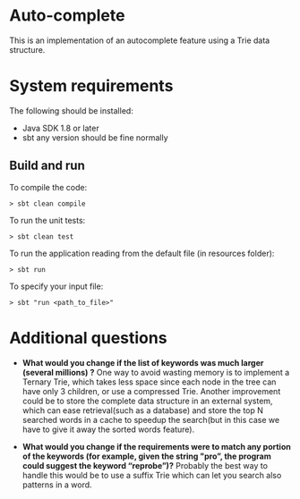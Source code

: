 # Auto-complete
This is an implementation of an autocomplete feature using a Trie data structure.

# System requirements
The following should be installed:
- Java SDK 1.8 or later
- sbt any version should be fine normally

## Build and run
To compile the code:

```
> sbt clean compile
```

To run the unit tests:

```
> sbt clean test
```

To run the application reading from the default file (in resources folder):

```
> sbt run
```

To specify your input file:

```
> sbt "run <path_to_file>"
```

# Additional questions

- **What would you change if the list of keywords was much larger (several millions) ?**
One way to avoid wasting memory is to implement a Ternary Trie, which takes less space since each node in the tree
can have only 3 children, or use a compressed Trie. Another improvement could be to store the complete data structure
in an external system, which can ease retrieval(such as a database) and store the top N searched words in a cache
to speedup the search(but in this case we have to give it away the sorted words feature).

- **What would you change if the requirements were to match any portion of the keywords
(for example, given the string "pro”, the program could suggest the keyword “reprobe”)?**
Probably the best way to handle this would be to use a suffix Trie which can let you search also patterns in a word.

